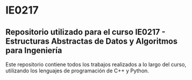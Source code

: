 # IE0217

## Repositorio utilizado para el curso IE0217 - Estructuras Abstractas de Datos y Algoritmos para Ingeniería

Este repositorio contiene todos los trabajos realizados a lo largo del curso, utilizando los lenguajes de programación de C++ y Python.